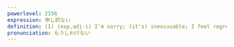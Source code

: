 ```yaml
---
powerlevel: 2156
expression: 申し訳ない
definition: (1) (exp,adj-i) I'm sorry; (it's) inexcusable; I feel regretful; I feel guilty (2) (exp,adj-i) thank you very much (for help, etc.)
pronunciation: もうしわけない
---
```

